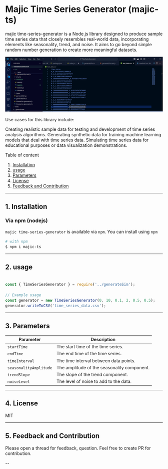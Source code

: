 # Majic Time Series Generator (majic-ts)



majic time-series-generator is a Node.js library designed to produce sample time series data that closely resembles real-world data, incorporating elements like seasonality, trend, and noise. It aims to go beyond simple random number generation to create more meaningful datasets.

![Sample output](./SampleGeneratedTimeseries.png)

Use cases for this library include:

Creating realistic sample data for testing and development of time series analysis algorithms.
Generating synthetic data for training machine learning models that deal with time series data.
Simulating time series data for educational purposes or data visualization demonstrations.

Table of content

1. [Installation](#1-Installation)
2. [usage](#2-usage)
3. [Parameters](#3-Parameters)
4. [License](#4-license)
5. [Feedback and Contribution](#5-feedback-and-contribution)

---

## 1. Installation


### Via npm (nodejs)

`majic time-series-generator` is available via `npm`. You can install using `npm` 

```sh
# with npm
$ npm i majic-ts

```


---

## 2. usage


```js

const { TimeSeriesGenerator } = require('../generateSim');

// Example usage
const generator = new TimeSeriesGenerator(0, 10, 0.1, 2, 0.5, 0.5);
generator.writeToCSV('time_series_data.csv');

```
---


## 3. Parameters

| Parameter | Description |
|-----------|-------------|
| `startTime` | The start time of the time series. |
| `endTime` | The end time of the time series. |
| `timeInterval` | The time interval between data points. |
| `seasonalityAmplitude` | The amplitude of the seasonality component. |
| `trendSlope` | The slope of the trend component. |
| `noiseLevel` | The level of noise to add to the data. |
---

## 4. License

MIT

---

## 5. Feedback and Contribution

Please open a thread for feedback, question. Feel free to create PR for contribution.

--


